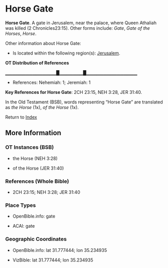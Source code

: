 # Horse Gate
**Horse Gate**. 
A gate in Jerusalem, near the palace, where Queen Athaliah was killed (2 Chronicles23:15). 
Other forms include: 
*Gate*, *Gate of the Horses*, *Horse*. 




Other information about Horse Gate:


* Is located within the following region(s): 
[Jerusalem](Jerusalem.md). 


**OT Distribution of References**

▁▁▁▁▁▁▁▁▁▁▁▁▁▁▁█▁▁▁▁▁▁▁█▁▁▁▁▁▁▁▁▁▁▁▁▁▁▁
* References: Nehemiah: 1; Jeremiah: 1



**Key References for Horse Gate**: 
2CH 23:15, NEH 3:28, JER 31:40. 


In the Old Testament (BSB), words representing “Horse Gate” are translated as 
*the Horse* (1x), *of the Horse* (1x). 




Return to [Index](00-Index.md)

## More Information

### OT Instances (BSB)

* the Horse (NEH 3:28)

* of the Horse (JER 31:40)



### References (Whole Bible)

* 2CH 23:15; NEH 3:28; JER 31:40


### Place Types

* OpenBible.info: gate

* ACAI: gate



### Geographic Coordinates

* OpenBible.info: lat 31.777444; lon 35.234935

* VizBible: lat 31.777444; lon 35.234935




